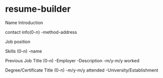 # resume-builder

Name
Introduction

contact info(0-n)
-method-address

Job position

Skills (0-n)
-name

Previous Job Title (0-n)
-Employer
-Description
-m/y-m/y worked

Degree/Certificate Title (0-n)
-m/y-m/y attended
-University/Establishment

